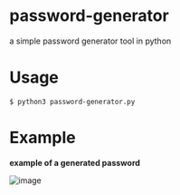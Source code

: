# password-generator
a simple password generator tool in python


# Usage
`$ python3 password-generator.py`


# Example

**example of a generated password**

![image](https://user-images.githubusercontent.com/24512608/151263219-03d5388f-1040-47af-b88c-37dc4e74dd7e.png)

